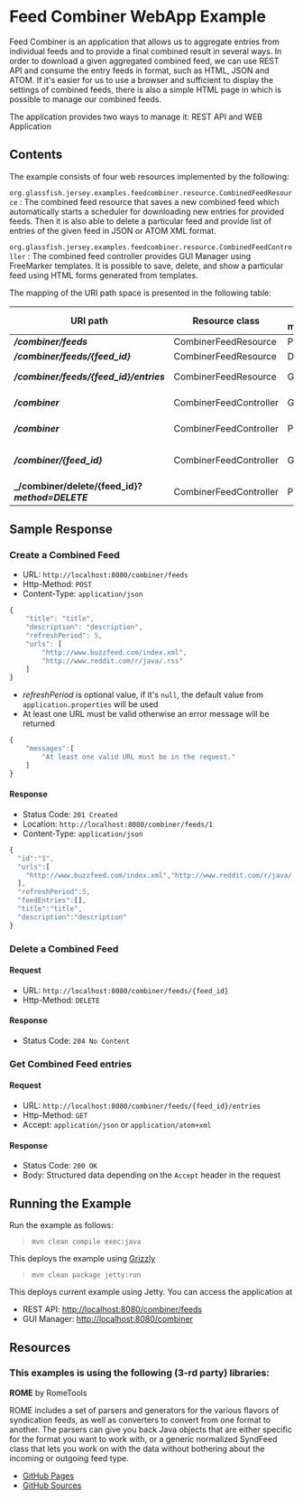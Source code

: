 <!--

    DO NOT ALTER OR REMOVE COPYRIGHT NOTICES OR THIS HEADER.

    Copyright (c) 2015 Oracle and/or its affiliates. All rights reserved.

    The contents of this file are subject to the terms of either the GNU
    General Public License Version 2 only ("GPL") or the Common Development
    and Distribution License("CDDL") (collectively, the "License").  You
    may not use this file except in compliance with the License.  You can
    obtain a copy of the License at
    http://glassfish.java.net/public/CDDL+GPL_1_1.html
    or packager/legal/LICENSE.txt.  See the License for the specific
    language governing permissions and limitations under the License.

    When distributing the software, include this License Header Notice in each
    file and include the License file at packager/legal/LICENSE.txt.

    GPL Classpath Exception:
    Oracle designates this particular file as subject to the "Classpath"
    exception as provided by Oracle in the GPL Version 2 section of the License
    file that accompanied this code.

    Modifications:
    If applicable, add the following below the License Header, with the fields
    enclosed by brackets [] replaced by your own identifying information:
    "Portions Copyright [year] [name of copyright owner]"

    Contributor(s):
    If you wish your version of this file to be governed by only the CDDL or
    only the GPL Version 2, indicate your decision by adding "[Contributor]
    elects to include this software in this distribution under the [CDDL or GPL
    Version 2] license."  If you don't indicate a single choice of license, a
    recipient has the option to distribute your version of this file under
    either the CDDL, the GPL Version 2 or to extend the choice of license to
    its licensees as provided above.  However, if you add GPL Version 2 code
    and therefore, elected the GPL Version 2 license, then the option applies
    and therefore, elected the GPL Version 2 license, then the option applies
    only if the new code is made subject to such option by the copyright
    holder.

-->

Feed Combiner WebApp Example
============================

Feed Combiner is an application that allows us to aggregate entries from
individual feeds and to provide a final combined result in several ways.
In order to download a given aggregated combined feed, we can use REST
API and consume the entry feeds in format, such as HTML, JSON and ATOM.
If it's easier for us to use a browser and sufficient to display the
settings of combined feeds, there is also a simple HTML page in which is
possible to manage our combined feeds.

The application provides two ways to manage it: REST API and WEB
Application

Contents
--------

The example consists of four web resources implemented by the following:

`org.glassfish.jersey.examples.feedcombiner.resource.CombinedFeedResource`
:   The combined feed resource that saves a new combined feed which
    automatically starts a scheduler for downloading new entries for
    provided feeds. Then it is also able to delete a particular feed and
    provide list of entries of the given feed in JSON or ATOM
    XML format.

`org.glassfish.jersey.examples.feedcombiner.resource.CombinedFeedController`
:   The combined feed controller provides GUI Manager using
    FreeMarker templates. It is possible to save, delete, and show a
    particular feed using HTML forms generated from templates.

The mapping of the URI path space is presented in the following table:

  URI path                                         | Resource class           | HTTP methods   | Allowed values
 ------------------------------------------------- | ------------------------ | -------------- | -------------------------------------
 **_/combiner/feeds_**                             | CombinerFeedResource     | POST           | returns JSON
 **_/combiner/feeds/{feed_id}_**                   | CombinerFeedResource     | DELETE         | N/A
 **_/combiner/feeds/{feed_id}/entries_**           | CombinerFeedResource     | GET            | returns JSON or ATOM\_XML
 **_/combiner_**                                   | CombinerFeedController   | GET            | FreeMarker templates/index.ftl
 **_/combiner_**                                   | CombinerFeedController   | POST           | FreeMarker templates/index.ftl
 **_/combiner/{feed_id}_**                         | CombinerFeedController   | GET            | FreeMarker templates/feed-entries.ftl
 **_/combiner/delete/{feed_id}?_method=DELETE_**   | CombinerFeedController   | POST           | FreeMarker templates/index.ftl

Sample Response
---------------

### Create a Combined Feed

-   URL: `http://localhost:8080/combiner/feeds`
-   Http-Method: `POST`
-   Content-Type: `application/json`

```javascript
{
    "title": "title",
    "description": "description",
    "refreshPeriod": 5,
    "urls": [
        "http://www.buzzfeed.com/index.xml",
        "http://www.reddit.com/r/java/.rss"
    ]
}
```

-   *refreshPeriod* is optional value, if it's `null`, the default value
    from `application.properties` will be used
-   At least one URL must be valid otherwise an error message will be
    returned

```javascript
{
    "messages":[
        "At least one valid URL must be in the request."
    ]
}
```

#### Response

-   Status Code: `201 Created`
-   Location: `http://localhost:8080/combiner/feeds/1`
-   Content-Type: `application/json`

```javascript
{
  "id":"1",
  "urls":[
    "http://www.buzzfeed.com/index.xml","http://www.reddit.com/r/java/.rss"
  ],
  "refreshPeriod":5,
  "feedEntries":[],
  "title":"title",
  "description":"description"
}
```

### Delete a Combined Feed

#### Request

-   URL: `http://localhost:8080/combiner/feeds/{feed_id}`
-   Http-Method: `DELETE`

#### Response

-   Status Code: `204 No Content`

### Get Combined Feed entries

#### Request

-   URL: `http://localhost:8080/combiner/feeds/{feed_id}/entries`
-   Http-Method: `GET`
-   Accept: `application/json` or `application/atom+xml`

#### Response

-   Status Code: `200 OK`
-   Body: Structured data depending on the `Accept` header in the
    request

Running the Example
-------------------

Run the example as follows:

>     mvn clean compile exec:java

This deploys the example using [Grizzly](http://grizzly.java.net/)

>     mvn clean package jetty:run

This deploys current example using Jetty. You can access the application
at

-   REST API: <http://localhost:8080/combiner/feeds>
-   GUI Manager: <http://localhost:8080/combiner>

Resources
---------

### This examples is using the following (3-rd party) libraries:

**ROME** by RomeTools

ROME includes a set of parsers and generators for the various flavors of
syndication feeds, as well as converters to convert from one format to
another. The parsers can give you back Java objects that are either
specific for the format you want to work with, or a generic normalized
SyndFeed class that lets you work on with the data without bothering
about the incoming or outgoing feed type.

-   [GitHub Pages](http://rometools.github.io/rome/)
-   [GitHub Sources](https://github.com/rometools/rome)

